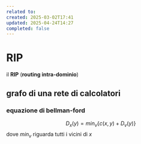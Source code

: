 ```yaml
---
related to: 
created: 2025-03-02T17:41
updated: 2025-04-24T14:27
completed: false
---
```

# RIP
il **RIP** (**routing intra-dominio**)
## grafo di una rete di calcolatori

### equazione di bellman-ford
$$
D_{x}(y)=min_{v}\{c(x,y) + D_{v}(y)\}
$$
dove $min_{v}$ riguarda tutti i vicini di $x$